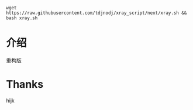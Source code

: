 ```shell
wget https://raw.githubusercontent.com/tdjnodj/xray_script/next/xray.sh && bash xray.sh
```

# 介绍

重构版

# Thanks

hijk
